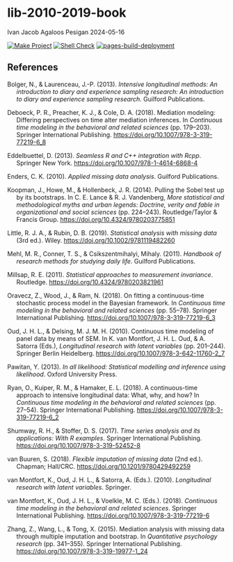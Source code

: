 lib-2010-2019-book
================
Ivan Jacob Agaloos Pesigan
2024-05-16

<!-- README.md is generated from .setup/readme/README.Rmd. Please edit that file -->
<!-- badges: start -->

[![Make
Project](https://github.com/ijapesigan/lib-2010-2019-book/actions/workflows/make.yml/badge.svg)](https://github.com/ijapesigan/lib-2010-2019-book/actions/workflows/make.yml)
[![Shell
Check](https://github.com/ijapesigan/lib-2010-2019-book/actions/workflows/shellcheck.yml/badge.svg)](https://github.com/ijapesigan/lib-2010-2019-book/actions/workflows/shellcheck.yml)
[![pages-build-deployment](https://github.com/ijapesigan/lib-2010-2019-book/actions/workflows/pages/pages-build-deployment/badge.svg)](https://github.com/ijapesigan/lib-2010-2019-book/actions/workflows/pages/pages-build-deployment)
<!-- badges: end -->

## References

<div id="refs" class="references csl-bib-body hanging-indent"
line-spacing="2">

<div id="ref-Bolger-Laurenceau-2013" class="csl-entry">

Bolger, N., & Laurenceau, J.-P. (2013). *Intensive longitudinal methods:
An introduction to diary and experience sampling research: An
introduction to diary and experience sampling research*. Guilford
Publications.

</div>

<div id="ref-Deboeck-Preacher-Cole-2018" class="csl-entry">

Deboeck, P. R., Preacher, K. J., & Cole, D. A. (2018). Mediation
modeling: Differing perspectives on time alter mediation inferences. In
*Continuous time modeling in the behavioral and related sciences* (pp.
179–203). Springer International Publishing.
<https://doi.org/10.1007/978-3-319-77219-6_8>

</div>

<div id="ref-Eddelbuettel-2013" class="csl-entry">

Eddelbuettel, D. (2013). *Seamless R and C++ integration with Rcpp*.
Springer New York. <https://doi.org/10.1007/978-1-4614-6868-4>

</div>

<div id="ref-Enders-2010" class="csl-entry">

Enders, C. K. (2010). *Applied missing data analysis*. Guilford
Publications.

</div>

<div id="ref-Koopman-Howe-Hollenbeck-2014" class="csl-entry">

Koopman, J., Howe, M., & Hollenbeck, J. R. (2014). Pulling the Sobel
test up by its bootstraps. In C. E. Lance & R. J. Vandenberg, *More
statistical and methodological myths and urban legends: Doctrine, verity
and fable in organizational and social sciences* (pp. 224–243).
Routledge/Taylor & Francis Group.
<https://doi.org/10.4324/9780203775851>

</div>

<div id="ref-Little-Rubin-2019" class="csl-entry">

Little, R. J. A., & Rubin, D. B. (2019). *Statistical analysis with
missing data* (3rd ed.). Wiley. <https://doi.org/10.1002/9781119482260>

</div>

<div id="ref-Mehl-Conner-Csikszentmihalyi-2011" class="csl-entry">

Mehl, M. R., Conner, T. S., & Csikszentmihalyi, Mihaly. (2011).
*Handbook of research methods for studying daily life*. Guilford
Publications.

</div>

<div id="ref-Millsap-2011" class="csl-entry">

Millsap, R. E. (2011). *Statistical approaches to measurement
invariance*. Routledge. <https://doi.org/10.4324/9780203821961>

</div>

<div id="ref-Oravecz-Wood-Ram-2018" class="csl-entry">

Oravecz, Z., Wood, J., & Ram, N. (2018). On fitting a continuous-time
stochastic process model in the Bayesian framework. In *Continuous time
modeling in the behavioral and related sciences* (pp. 55–78). Springer
International Publishing. <https://doi.org/10.1007/978-3-319-77219-6_3>

</div>

<div id="ref-Oud-Delsing-2010" class="csl-entry">

Oud, J. H. L., & Delsing, M. J. M. H. (2010). Continuous time modeling
of panel data by means of SEM. In K. van Montfort, J. H. L. Oud, & A.
Satorra (Eds.), *Longitudinal research with latent variables* (pp.
201–244). Springer Berlin Heidelberg.
<https://doi.org/10.1007/978-3-642-11760-2_7>

</div>

<div id="ref-Pawitan-2013" class="csl-entry">

Pawitan, Y. (2013). *In all likelihood: Statistical modelling and
inference using likelihood*. Oxford University Press.

</div>

<div id="ref-Ryan-Kuiper-Hamaker-2018" class="csl-entry">

Ryan, O., Kuiper, R. M., & Hamaker, E. L. (2018). A continuous-time
approach to intensive longitudinal data: What, why, and how? In
*Continuous time modeling in the behavioral and related sciences* (pp.
27–54). Springer International Publishing.
<https://doi.org/10.1007/978-3-319-77219-6_2>

</div>

<div id="ref-Shumway-Stoffer-2017" class="csl-entry">

Shumway, R. H., & Stoffer, D. S. (2017). *Time series analysis and its
applications: With R examples*. Springer International Publishing.
<https://doi.org/10.1007/978-3-319-52452-8>

</div>

<div id="ref-vanBuuren-2018" class="csl-entry">

van Buuren, S. (2018). *Flexible imputation of missing data* (2nd ed.).
Chapman; Hall/CRC. <https://doi.org/10.1201/9780429492259>

</div>

<div id="ref-vanMontfort-Oud-Satorra-2010" class="csl-entry">

van Montfort, K., Oud, J. H. L., & Satorra, A. (Eds.). (2010).
*Longitudinal research with latent variables*. Springer.

</div>

<div id="ref-vanMontfort-Oud-Voelkle-2018" class="csl-entry">

van Montfort, K., Oud, J. H. L., & Voelkle, M. C. (Eds.). (2018).
*Continuous time modeling in the behavioral and related sciences*.
Springer International Publishing.
<https://doi.org/10.1007/978-3-319-77219-6>

</div>

<div id="ref-Zhang-Wang-Tong-2015" class="csl-entry">

Zhang, Z., Wang, L., & Tong, X. (2015). Mediation analysis with missing
data through multiple imputation and bootstrap. In *Quantitative
psychology research* (pp. 341–355). Springer International Publishing.
<https://doi.org/10.1007/978-3-319-19977-1_24>

</div>

</div>
